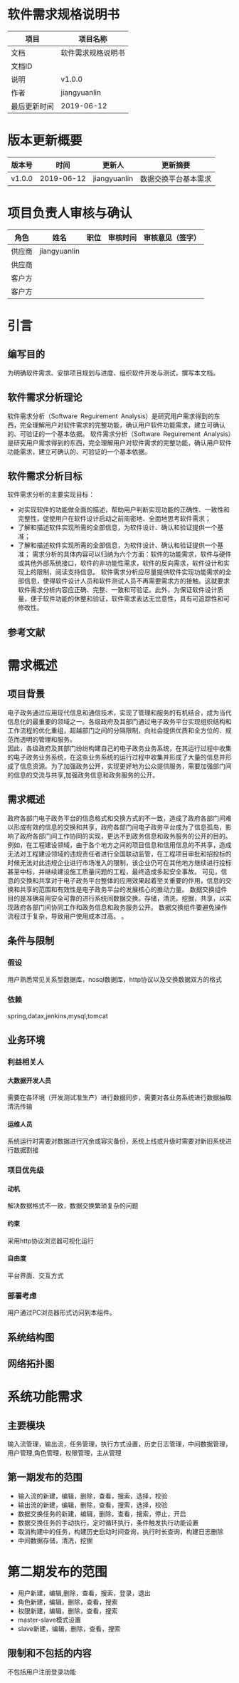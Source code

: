 # 软件需求规格说明书
项目 | 项目名称| 
-|-|
文档 | 软件需求规格说明书 | 
文档ID |  | 
说明 | v1.0.0 |
作者 | jiangyuanlin|
最后更新时间 | 2019-06-12 

# 版本更新概要
版本号 | 时间 | 更新人 | 更新摘要 |
-|-|-|-|
v1.0.0 | 2019-06-12 | jiangyuanlin | 数据交换平台基本需求

# 项目负责人审核与确认
角色 | 姓名 | 职位 | 审核时间 | 审核意见（签字）|
-|-|-|-|-|
供应商 |jiangyuanlin | | | |
供应商 | | | | |
客户方 | | | | |
客户方 | | | | |

# 引言
## 编写目的
为明确软件需求、安排项目规划与进度、组织软件开发与测试，撰写本文档。
## 软件需求分析理论
软件需求分析（Software Reguirement Analysis）是研究用户需求得到的东西，完全理解用户对软件需求的完整功能，确认用户软件功能需求，建立可确认的、可验证的一个基本依据。
软件需求分析（Software Reguirement Analysis）是研究用户需求得到的东西，完全理解用户对软件需求的完整功能，确认用户软件功能需求，建立可确认的、可验证的一个基本依据。

## 软件需求分析目标
软件需求分析的主要实现目标： 
* 对实现软件的功能做全面的描述，帮助用户判断实现功能的正确性、一致性和完整性，促使用户在软件设计启动之前周密地、全面地思考软件需求；
* 了解和描述软件实现所需的全部信息，为软件设计、确认和验证提供一个基准；
* 了解和描述软件实现所需的全部信息，为软件设计、确认和验证提供一个基准；
需求分析的具体内容可以归纳为六个方面：软件的功能需求，软件与硬件或其他外部系统接口，软件的非功能性需求，软件的反向需求，软件设计和实现上的限制，阅读支持信息。
软件需求分析应尽量提供软件实现功能需求的全部信息，使得软件设计人员和软件测试人员不再需要需求方的接触。这就要求软件需求分析内容应正确、完整、一致和可验证。此外，为保证软件设计质量，便于软件功能的休整和验证，软件需求表达无岔意性，具有可追踪性和可修改性。

## 参考文献

# 需求概述
## 项目背景
   ​	电子政务通过应用现代信息和通信技术，实现了管理和服务的有机结合，成为当代信息化的最重要的领域之一。各级政府及其部门通过电子政务平台实现组织结构和工作流程的优化重组，超越部门之间的分隔限制，向社会提供优质和全方位的、规范而透明的管理和服务。   
因此，各级政府及其部门纷纷构建自己的电子政务业务系统，在其运行过程中收集的电子政务业务系统，在这些业务系统的运行过程中收集并形成了大量的信息并形成了信息资源。为了加强政务公开，实现更好地为公众提供服务，需要加强部门间的信息的交流与共享,加强政务信息和政务服务的公开。
## 需求概述
   政府各部门电子政务平台的信息格式和交换方式的不一致，造成了政府各部门间难以形成有效的信息的交换和共享，政府各部门间电子政务平台成为了信息孤岛，影响了政府各部门间工作协同的实现，更达不到政务信息和政务服务的公开的目的。例如，在工程建设领域，由于各个地方之间的项目信息和信用信息的不共享，造成无法对工程建设领域的违规责任者进行全国联动监管，在工程项目审批和招投标的时候无法对此违规企业进行市场准入的限制，该企业仍可在其他地方继续进行投标甚至中标，并继续建设施工质量问题的工程，最终造成多起安全事故。
可见，信息的交换和共享对于电子政务平台整体的应用效果起着至关重要的作用，信息的交换和共享的范围和有效性是电子政务平台的发展核心的推动力量。
数据交换组件目的是准确易用安全可靠的进行系统间数据交换。存储，清洗，挖掘，共享，以实现政府各部门间协同工作和政务信息和政务服务公开。
数据交换组件要避免操作流程过于复杂，导致用户使用成本过高。
  	。
## 条件与限制

### 假设
用户熟悉常见关系型数据库，nosql数据库，http协议以及交换数据双方的格式
### 依赖
spring,datax,jenkins,mysql,tomcat

## 业务环境

### 利益相关人
#### 大数据开发人员
需要在各环境（开发测试准生产）进行数据同步，需要对各业务系统进行数据抽取清洗传输
#### 运维人员
系统运行时需要对数据进行冗余或容灾备份，系统上线或升级时需要对新旧系统进行数据割接

### 项目优先级
#### 动机
解决数据格式不一致，数据交换繁琐复杂的问题
#### 约束
采用http协议浏览器可视化运行
#### 自由度
平台界面、交互方式

### 部署考虑
 用户通过PC浏览器形式访问到本组件。




## 系统结构图

## 网络拓扑图


# 系统功能需求
 
## 主要模块
 输入流管理，输出流，任务管理，执行方式设置，历史日志管理，中间数据管理，用户管理,角色管理，权限管理，主从管理
   

## 第一期发布的范围

* 输入流的新建，编辑，删除，查看，搜索，选择，校验
* 输出流的新建，编辑，删除，查看，搜索，选择，校验
* 数据交换任务的新建，编辑，删除，查看，搜索，停止，开启
* 数据交换任务的手动执行，定时循环执行，条件触发执行功能设置
* 取消构建中的任务，构建历史启动时间查询，执行时长查询，构建日志删除
* 中间数据存储，清洗，挖掘

# 第二期发布的范围
* 用户新建，编辑,删除，查看，搜索，登录，退出
* 角色新建，编辑，删除，查看，搜索
* 权限新建，编辑，删除，查看，搜索
* master-slave模式设置
* slave新建，编辑，删除，查看，搜索

## 限制和不包括的内容
不包括用户注册登录功能



